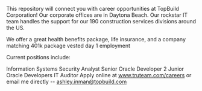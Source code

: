 This repository will connect you with career opportunities at TopBuild Corporation! Our corporate offices are in Daytona Beach. 
Our rockstar IT team handles the support for our 190 construction services divisions around the US. 

We offer a great health benefits package, life insurance, and a company matching 401k package vested day 1 employment

Current positions include:

Information Systems Security Analyst
Senior Oracle Developer
2 Junior Oracle Developers
IT Auditor
Apply online at www.truteam.com/careers or email me directly -- ashley.inman@topbuild.com
